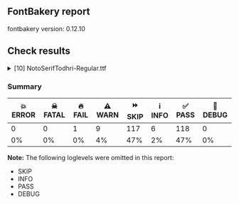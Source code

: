 ## FontBakery report

fontbakery version: 0.12.10





## Check results



<details><summary>[10] NotoSerifTodhri-Regular.ttf</summary>
<div>
<details>
    <summary>🔥 <b>FAIL</b> Check for presence of an ARTICLE.en_us.html file <a href="https://fontbakery.readthedocs.io/en/stable/fontbakery/checks/googlefonts.description.html#"></a></summary>
    <div>







* 🔥 **FAIL** <p>This is a Noto font but it lacks an ARTICLE.en_us.html file.</p>
 [code: missing-article]



* 🔥 **FAIL** <p>This is a Noto font but it lacks a DESCRIPTION.en_us.html file.</p>
 [code: missing-description]



</div>
</details>

<details>
    <summary>⚠️ <b>WARN</b> Check if each glyph has the recommended amount of contours. <a href="https://fontbakery.readthedocs.io/en/stable/fontbakery/checks/universal.html#"></a></summary>
    <div>







* ⚠️ **WARN** <p>This check inspects the glyph outlines and detects the total number of contours in each of them. The expected values are infered from the typical ammounts of contours observed in a large collection of reference font families. The divergences listed below may simply indicate a significantly different design on some of your glyphs. On the other hand, some of these may flag actual bugs in the font such as glyphs mapped to an incorrect codepoint. Please consider reviewing the design and codepoint assignment of these to make sure they are correct.</p>
<p>The following glyphs do not have the recommended number of contours:</p>
<pre><code>- Glyph name: aogonek	Contours detected: 3	Expected: 2

- Glyph name: Uogonek	Contours detected: 2	Expected: 1

- Glyph name: uogonek	Contours detected: 2	Expected: 1

- Glyph name: Euro	Contours detected: 3	Expected: 1 or 2

- Glyph name: Euro	Contours detected: 3	Expected: 1 or 2

- Glyph name: Uogonek	Contours detected: 2	Expected: 1

- Glyph name: aogonek	Contours detected: 3	Expected: 2

- Glyph name: uogonek	Contours detected: 2	Expected: 1
</code></pre>
 [code: contour-count]



</div>
</details>

<details>
    <summary>⚠️ <b>WARN</b> Check math signs have the same width. <a href="https://fontbakery.readthedocs.io/en/stable/fontbakery/checks/universal.html#"></a></summary>
    <div>







* ⚠️ **WARN** <p>The most common width is 559 among a set of 6 math glyphs.
The following math glyphs have a different width, though:</p>
<p>Width = 579:
minus</p>
 [code: width-outliers]



</div>
</details>

<details>
    <summary>⚠️ <b>WARN</b> Validate size, and resolution of article images, and ensure article page has minimum length and includes visual assets. <a href="https://fontbakery.readthedocs.io/en/stable/fontbakery/checks/googlefonts.article.html#"></a></summary>
    <div>







* ⚠️ **WARN** <p>Family metadata at fonts/NotoSerifTodhri/googlefonts/ttf does not have an article.</p>
 [code: lacks-article]



</div>
</details>

<details>
    <summary>⚠️ <b>WARN</b> Check for codepoints not covered by METADATA subsets. <a href="https://fontbakery.readthedocs.io/en/stable/fontbakery/checks/googlefonts.subsets.html#"></a></summary>
    <div>







* ⚠️ **WARN** <p>The following codepoints supported by the font are not covered by
any subsets defined in the font's metadata file, and will never
be served. You can solve this by either manually adding additional
subset declarations to METADATA.pb, or by editing the glyphset
definitions.</p>
<ul>
<li>U+02C7 CARON: try adding one of: tifinagh, yi, canadian-aboriginal</li>
<li>U+02C9 MODIFIER LETTER MACRON: not included in any glyphset definition</li>
<li>U+02D8 BREVE: try adding one of: yi, canadian-aboriginal</li>
<li>U+02D9 DOT ABOVE: try adding one of: yi, canadian-aboriginal</li>
<li>U+02DB OGONEK: try adding one of: yi, canadian-aboriginal</li>
<li>U+02DD DOUBLE ACUTE ACCENT: not included in any glyphset definition</li>
<li>U+0302 COMBINING CIRCUMFLEX ACCENT: try adding one of: tifinagh, coptic, cherokee, math</li>
<li>U+0305 COMBINING OVERLINE: try adding one of: coptic, elbasan, gothic, glagolitic, math</li>
<li>U+0306 COMBINING BREVE: try adding one of: tifinagh, old-permic</li>
<li>U+0307 COMBINING DOT ABOVE: try adding one of: syriac, coptic, malayalam, canadian-aboriginal, tai-le, old-permic, tifinagh, math</li>
<li>U+030A COMBINING RING ABOVE: try adding syriac</li>
<li>U+030B COMBINING DOUBLE ACUTE ACCENT: try adding one of: cherokee, osage</li>
<li>U+030C COMBINING CARON: try adding one of: tai-le, cherokee</li>
<li>U+0311 COMBINING INVERTED BREVE: try adding coptic</li>
<li>U+0326 COMBINING COMMA BELOW: not included in any glyphset definition</li>
<li>U+0327 COMBINING CEDILLA: not included in any glyphset definition</li>
<li>U+0328 COMBINING OGONEK: not included in any glyphset definition</li>
<li>U+035E COMBINING DOUBLE MACRON: try adding coptic</li>
<li>U+0361 COMBINING DOUBLE INVERTED BREVE: try adding coptic</li>
<li>U+25CC DOTTED CIRCLE: try adding one of: mende-kikakui, tibetan, dogra, hanunoo, kannada, malayalam, javanese, tamil, buhid, balinese, grantha, ahom, tai-viet, kharoshthi, syriac, manichaean, hanifi-rohingya, lepcha, sinhala, thai, devanagari, bhaiksuki, kayah-li, oriya, tirhuta, gunjala-gondi, khojki, masaram-gondi, yi, rejang, khudawadi, duployan, myanmar, bassa-vah, lao, gurmukhi, pahawh-hmong, new-tai-lue, nko, buginese, cham, newa, zanabazar-square, tagalog, tifinagh, tai-tham, mahajani, music, wancho, kaithi, tagbanwa, gujarati, siddham, chakma, symbols, telugu, saurashtra, limbu, marchen, psalter-pahlavi, bengali, adlam, mongolian, batak, caucasian-albanian, elbasan, thaana, osage, math, takri, mandaic, modi, sharada, tai-le, sundanese, miao, brahmi, warang-citi, canadian-aboriginal, meetei-mayek, phags-pa, armenian, syloti-nagri, hebrew, coptic, khmer, soyombo, old-permic, sogdian</li>
<li>U+105C0 : not included in any glyphset definition</li>
<li>U+105C1 : not included in any glyphset definition</li>
<li>U+105C2 : not included in any glyphset definition</li>
<li>U+105C3 : not included in any glyphset definition</li>
<li>U+105C4 : not included in any glyphset definition</li>
<li>U+105C5 : not included in any glyphset definition</li>
<li>U+105C6 : not included in any glyphset definition</li>
<li>U+105C7 : not included in any glyphset definition</li>
<li>U+105C8 : not included in any glyphset definition</li>
<li>U+105C9 : not included in any glyphset definition</li>
<li>U+105CA : not included in any glyphset definition</li>
<li>U+105CB : not included in any glyphset definition</li>
<li>U+105CC : not included in any glyphset definition</li>
<li>U+105CD : not included in any glyphset definition</li>
<li>U+105CE : not included in any glyphset definition</li>
<li>U+105CF : not included in any glyphset definition</li>
<li>U+105D0 : not included in any glyphset definition</li>
<li>U+105D1 : not included in any glyphset definition</li>
<li>U+105D2 : not included in any glyphset definition</li>
<li>U+105D3 : not included in any glyphset definition</li>
<li>U+105D4 : not included in any glyphset definition</li>
<li>U+105D5 : not included in any glyphset definition</li>
<li>U+105D6 : not included in any glyphset definition</li>
<li>U+105D7 : not included in any glyphset definition</li>
<li>U+105D8 : not included in any glyphset definition</li>
<li>U+105D9 : not included in any glyphset definition</li>
<li>U+105DA : not included in any glyphset definition</li>
<li>U+105DB : not included in any glyphset definition</li>
<li>U+105DC : not included in any glyphset definition</li>
<li>U+105DD : not included in any glyphset definition</li>
<li>U+105DE : not included in any glyphset definition</li>
<li>U+105DF : not included in any glyphset definition</li>
<li>U+105E0 : not included in any glyphset definition</li>
<li>U+105E1 : not included in any glyphset definition</li>
<li>U+105E2 : not included in any glyphset definition</li>
<li>U+105E3 : not included in any glyphset definition</li>
<li>U+105E4 : not included in any glyphset definition</li>
<li>U+105E5 : not included in any glyphset definition</li>
<li>U+105E6 : not included in any glyphset definition</li>
<li>U+105E7 : not included in any glyphset definition</li>
<li>U+105E8 : not included in any glyphset definition</li>
<li>U+105E9 : not included in any glyphset definition</li>
<li>U+105EA : not included in any glyphset definition</li>
<li>U+105EB : not included in any glyphset definition</li>
<li>U+105EC : not included in any glyphset definition</li>
<li>U+105ED : not included in any glyphset definition</li>
<li>U+105EE : not included in any glyphset definition</li>
<li>U+105EF : not included in any glyphset definition</li>
<li>U+105F0 : not included in any glyphset definition</li>
<li>U+105F1 : not included in any glyphset definition</li>
<li>U+105F2 : not included in any glyphset definition</li>
<li>U+105F3 : not included in any glyphset definition</li>
</ul>
<p>Or you can add the above codepoints to one of the subsets supported by the font: <code>latin</code>, <code>latin-ext</code></p>
 [code: unreachable-subsetting]



</div>
</details>

<details>
    <summary>⚠️ <b>WARN</b> Ensure soft_dotted characters lose their dot when combined with marks that replace the dot. <a href="https://fontbakery.readthedocs.io/en/stable/fontbakery/checks/shaping.html#"></a></summary>
    <div>







* ⚠️ **WARN** <p>The dot of soft dotted characters used in orthographies <em>must</em> disappear in the following strings: j̈ j̑ į̀ į́ į̂ į̃ į̄ į̌</p>
<p>The dot of soft dotted characters <em>should</em> disappear in other cases, for example: i̇ ȋ ị̇ ị̑ i̦̇ ȋ̦ i̧̇ ȋ̧ j̇ j̣̇ j̣̈ j̣̑ j̦̇ j̦̈ j̦̑ j̧̇ j̧̈ j̧̑ j̨̇ j̨̈</p>
<p>Your font fully covers the following languages that require the soft-dotted feature: Dutch (Latn, 31,709,104 speakers), Ekpeye (Latn, 226,000 speakers), Igbo (Latn, 27,823,640 speakers), Ebira (Latn, 2,200,000 speakers), Lithuanian (Latn, 2,357,094 speakers).</p>
<p>Your font does <em>not</em> cover the following languages that require the soft-dotted feature: Cicipu (Latn, 44,000 speakers), Southern Kisi (Latn, 360,000 speakers), Gulay (Latn, 250,478 speakers), Navajo (Latn, 166,319 speakers), Ngbaka (Latn, 1,020,000 speakers), Nateni (Latn, 100,000 speakers), Mundani (Latn, 34,000 speakers), Vute (Latn, 21,000 speakers), Aghem (Latn, 38,843 speakers), Yala (Latn, 200,000 speakers), Makaa (Latn, 221,000 speakers), Mango (Latn, 77,000 speakers), Belarusian (Cyrl, 10,064,517 speakers), Koonzime (Latn, 40,000 speakers), Bafut (Latn, 158,146 speakers), Fur (Latn, 1,230,163 speakers), Avokaya (Latn, 100,000 speakers), Mfumte (Latn, 79,000 speakers), Sar (Latn, 500,000 speakers), Ma’di (Latn, 584,000 speakers), Ijo, Southeast (Latn, 2,471,000 speakers), Kom (Latn, 360,685 speakers), Ejagham (Latn, 120,000 speakers), Lugbara (Latn, 2,200,000 speakers), Zapotec (Latn, 490,000 speakers), South Central Banda (Latn, 244,000 speakers), Dan (Latn, 1,099,244 speakers), Ukrainian (Cyrl, 29,273,587 speakers), Dii (Latn, 71,000 speakers), Nzakara (Latn, 50,000 speakers), Basaa (Latn, 332,940 speakers), Kpelle, Guinea (Latn, 622,000 speakers), Bete-Bendi (Latn, 100,000 speakers).</p>
 [code: soft-dotted]



</div>
</details>

<details>
    <summary>⚠️ <b>WARN</b> Are there any misaligned on-curve points? <a href="https://fontbakery.readthedocs.io/en/stable/fontbakery/checks/outline.html#"></a></summary>
    <div>







* ⚠️ **WARN** <p>The following glyphs have on-curve points which have potentially incorrect y coordinates:</p>
<pre><code>* ootodhri (U+105F3): X=325.0,Y=1.5 (should be at baseline 0?)

* ootodhri (U+105F3): X=548.5,Y=1.5 (should be at baseline 0?)

* etodhri (U+105CA): X=91.0,Y=713.5 (should be at cap-height 714?)

* shttodhri (U+105E1): X=312.0,Y=712.0 (should be at cap-height 714?)

* shttodhri (U+105E1): X=312.0,Y=712.0 (should be at cap-height 714?)

* shttodhri.part: X=337.0,Y=712.0 (should be at cap-height 714?)

* shttodhri.part: X=337.0,Y=712.0 (should be at cap-height 714?)

* acute (U+00B4): X=197.5,Y=713.0 (should be at cap-height 714?)

* acutecomb (U+0301): X=-144.5,Y=713.0 (should be at cap-height 714?)

* G (U+0047): X=519.0,Y=1.5 (should be at baseline 0?)

* Gbreve (U+011E): X=519.0,Y=1.5 (should be at baseline 0?)

* uni0122 (U+0122): X=519.0,Y=1.5 (should be at baseline 0?)

* Gdotaccent (U+0120): X=519.0,Y=1.5 (should be at baseline 0?)

* Oslash (U+00D8): X=454.5,Y=715.5 (should be at cap-height 714?)

* a (U+0061): X=182.0,Y=536.5 (should be at x-height 536?)

* aacute (U+00E1): X=387.5,Y=713.0 (should be at cap-height 714?)

* c (U+0063): X=360.0,Y=535.0 (should be at x-height 536?)

* cacute (U+0107): X=384.5,Y=713.0 (should be at cap-height 714?)

* comma (U+002C): X=114.0,Y=1.0 (should be at baseline 0?)

* eacute (U+00E9): X=388.5,Y=713.0 (should be at cap-height 714?)

* g (U+0067): X=161.0,Y=-0.5 (should be at baseline 0?)

* gbreve (U+011F): X=161.0,Y=-0.5 (should be at baseline 0?)

* uni0123 (U+0123): X=161.0,Y=-0.5 (should be at baseline 0?)

* gdotaccent (U+0121): X=161.0,Y=-0.5 (should be at baseline 0?)

* iacute (U+00ED): X=274.5,Y=713.0 (should be at cap-height 714?)

* nacute (U+0144): X=435.5,Y=713.0 (should be at cap-height 714?)

* nine (U+0039): X=139.0,Y=2.0 (should be at baseline 0?)

* oacute (U+00F3): X=407.5,Y=713.0 (should be at cap-height 714?)

* parenleft (U+0028): X=314.0,Y=715.0 (should be at cap-height 714?)

* parenright (U+0029): X=32.0,Y=715.0 (should be at cap-height 714?)

* q (U+0071): X=412.5,Y=0.5 (should be at baseline 0?)

* quotedblbase (U+201E): X=314.0,Y=1.0 (should be at baseline 0?)

* quotedblbase (U+201E): X=114.0,Y=1.0 (should be at baseline 0?)

* quotedblleft (U+201C): X=420.0,Y=715.0 (should be at cap-height 714?)

* quotedblleft (U+201C): X=220.0,Y=715.0 (should be at cap-height 714?)

* quoteleft (U+2018): X=220.0,Y=715.0 (should be at cap-height 714?)

* quotesinglbase (U+201A): X=114.0,Y=1.0 (should be at baseline 0?)

* racute (U+0155): X=339.5,Y=713.0 (should be at cap-height 714?)

* sacute (U+015B): X=335.5,Y=713.0 (should be at cap-height 714?)

* section (U+00A7): X=101.0,Y=2.0 (should be at baseline 0?)

* semicolon (U+003B): X=132.0,Y=1.0 (should be at baseline 0?)

* sterling (U+00A3): X=77.0,Y=1.0 (should be at baseline 0?)

* three (U+0033): X=334.5,Y=1.0 (should be at baseline 0?)

* uacute (U+00FA): X=421.5,Y=713.0 (should be at cap-height 714?)

* wacute (U+1E83): X=545.5,Y=713.0 (should be at cap-height 714?)

* yacute (U+00FD): X=403.5,Y=713.0 (should be at cap-height 714?)

* zacute (U+017A): X=366.5,Y=713.0 (should be at cap-height 714?)
</code></pre>
 [code: found-misalignments]



</div>
</details>

<details>
    <summary>⚠️ <b>WARN</b> Do any segments have colinear vectors? <a href="https://fontbakery.readthedocs.io/en/stable/fontbakery/checks/outline.html#"></a></summary>
    <div>







* ⚠️ **WARN** <p>The following glyphs have colinear vectors:</p>
<pre><code>* astodhri (U+105C1): L&lt;&lt;262.0,85.0&gt;--&lt;253.0,128.0&gt;&gt; -&gt; L&lt;&lt;253.0,128.0&gt;--&lt;185.0,381.0&gt;&gt;

* atodhri (U+105C0): L&lt;&lt;262.0,85.0&gt;--&lt;253.0,128.0&gt;&gt; -&gt; L&lt;&lt;253.0,128.0&gt;--&lt;185.0,381.0&gt;&gt;

* dtodhri (U+105C6): L&lt;&lt;306.0,647.0&gt;--&lt;322.0,588.0&gt;&gt; -&gt; L&lt;&lt;322.0,588.0&gt;--&lt;519.0,0.0&gt;&gt;

* dtodhri (U+105C6): L&lt;&lt;93.0,0.0&gt;--&lt;290.0,588.0&gt;&gt; -&gt; L&lt;&lt;290.0,588.0&gt;--&lt;306.0,647.0&gt;&gt;

* ghtodhri (U+105EE): L&lt;&lt;349.0,67.0&gt;--&lt;339.0,108.0&gt;&gt; -&gt; L&lt;&lt;339.0,108.0&gt;--&lt;207.0,502.0&gt;&gt;

* ghtodhri (U+105EE): L&lt;&lt;484.0,479.0&gt;--&lt;359.0,108.0&gt;&gt; -&gt; L&lt;&lt;359.0,108.0&gt;--&lt;349.0,67.0&gt;&gt;

* njantodhri (U+105D9): L&lt;&lt;262.0,85.0&gt;--&lt;253.0,128.0&gt;&gt; -&gt; L&lt;&lt;253.0,128.0&gt;--&lt;185.0,381.0&gt;&gt;

* ntodhri (U+105D8): L&lt;&lt;262.0,84.0&gt;--&lt;253.0,128.0&gt;&gt; -&gt; L&lt;&lt;253.0,128.0&gt;--&lt;144.0,536.0&gt;&gt;

* ntodhri (U+105D8): L&lt;&lt;381.0,536.0&gt;--&lt;271.0,128.0&gt;&gt; -&gt; L&lt;&lt;271.0,128.0&gt;--&lt;262.0,84.0&gt;&gt;
</code></pre>
 [code: found-colinear-vectors]



</div>
</details>

<details>
    <summary>⚠️ <b>WARN</b> Check the direction of the outermost contour in each glyph <a href="https://fontbakery.readthedocs.io/en/stable/fontbakery/checks/outline.html#"></a></summary>
    <div>







* ⚠️ **WARN** <p>The following glyphs have a counter-clockwise outer contour:</p>
<pre><code>* Aacute (U+00C1) has a counter-clockwise outer contour

* Amacron (U+0100) has a counter-clockwise outer contour

* Cacute (U+0106) has a counter-clockwise outer contour

* Eacute (U+00C9) has a counter-clockwise outer contour

* Emacron (U+0112) has a counter-clockwise outer contour

* Iacute (U+00CD) has a counter-clockwise outer contour

* Imacron (U+012A) has a counter-clockwise outer contour

* Lacute (U+0139) has a counter-clockwise outer contour

* Nacute (U+0143) has a counter-clockwise outer contour

* Oacute (U+00D3) has a counter-clockwise outer contour

* Racute (U+0154) has a counter-clockwise outer contour

* Sacute (U+015A) has a counter-clockwise outer contour

* Uacute (U+00DA) has a counter-clockwise outer contour

* Umacron (U+016A) has a counter-clockwise outer contour

* Wacute (U+1E82) has a counter-clockwise outer contour

* Yacute (U+00DD) has a counter-clockwise outer contour

* Zacute (U+0179) has a counter-clockwise outer contour

* aacute (U+00E1) has a counter-clockwise outer contour

* acute (U+00B4) has a counter-clockwise outer contour

* acutecomb (U+0301) has a counter-clockwise outer contour

* amacron (U+0101) has a counter-clockwise outer contour

* astodhri (U+105C1) has a counter-clockwise outer contour

* astodhri (U+105C1) has a counter-clockwise outer contour

* astodhri.part has a counter-clockwise outer contour

* atodhri (U+105C0) has a counter-clockwise outer contour

* btodhri (U+105C2) has a counter-clockwise outer contour

* cacute (U+0107) has a counter-clockwise outer contour

* catodhri.part has a counter-clockwise outer contour

* chtodhri (U+105C5) has a counter-clockwise outer contour

* ctodhri (U+105C4) has a counter-clockwise outer contour

* ctodhri (U+105C4) has a counter-clockwise outer contour

* dblmacroncomb (U+035E) has a counter-clockwise outer contour

* dhtodhri (U+105C8) has a counter-clockwise outer contour

* diaeresiscomb (U+0308) has a counter-clockwise outer contour

* diaeresiscomb (U+0308) has a counter-clockwise outer contour

* dotabovecomb (U+0307) has a counter-clockwise outer contour

* dotabovemod (U+02D9) has a counter-clockwise outer contour

* dotbelowcomb (U+0323) has a counter-clockwise outer contour

* dtodhri (U+105C6) has a counter-clockwise outer contour

* eacute (U+00E9) has a counter-clockwise outer contour

* eitodhri (U+105C9) has a counter-clockwise outer contour

* eitodhri (U+105C9) has a counter-clockwise outer contour

* emacron (U+0113) has a counter-clockwise outer contour

* etodhri (U+105CA) has a counter-clockwise outer contour

* ftodhri (U+105CB) has a counter-clockwise outer contour

* ghtodhri (U+105EE) has a counter-clockwise outer contour

* gjtodhri (U+105CE) has a counter-clockwise outer contour

* gravecomb (U+0300) has a counter-clockwise outer contour

* gtodhri (U+105CC) has a counter-clockwise outer contour

* hjtodhri (U+105D1) has a counter-clockwise outer contour

* htodhri (U+105D0) has a counter-clockwise outer contour

* iacute (U+00ED) has a counter-clockwise outer contour

* imacron (U+012B) has a counter-clockwise outer contour

* itodhri (U+105D2) has a counter-clockwise outer contour

* jtodhri (U+105D3) has a counter-clockwise outer contour

* jytodhri (U+105EB) has a counter-clockwise outer contour

* jytodhri.part has a counter-clockwise outer contour

* khtodhri (U+105F1) has a counter-clockwise outer contour

* ktodhri (U+105D4) has a counter-clockwise outer contour

* lacute (U+013A) has a counter-clockwise outer contour

* lltodhri (U+105D6) has a counter-clockwise outer contour

* ltodhri (U+105D5) has a counter-clockwise outer contour

* macronmod (U+02C9) has a counter-clockwise outer contour

* mbtodhri (U+105C3) has a counter-clockwise outer contour

* mtodhri (U+105D7) has a counter-clockwise outer contour

* nacute (U+0144) has a counter-clockwise outer contour

* ndtodhri (U+105C7) has a counter-clockwise outer contour

* ngjtodhri (U+105CF) has a counter-clockwise outer contour

* ngtodhri (U+105CD) has a counter-clockwise outer contour

* ngtodhri.Part has a counter-clockwise outer contour

* njantodhri (U+105D9) has a counter-clockwise outer contour

* njantodhri (U+105D9) has a counter-clockwise outer contour

* njantodhri.Part has a counter-clockwise outer contour

* ntodhri (U+105D8) has a counter-clockwise outer contour

* nxhtodhri (U+105E9) has a counter-clockwise outer contour

* nxhtodhri (U+105E9) has a counter-clockwise outer contour

* nxhtodhri.part has a counter-clockwise outer contour

* nxtodhri (U+105E7) has a counter-clockwise outer contour

* oacute (U+00F3) has a counter-clockwise outer contour

* ootodhri (U+105F3) has a counter-clockwise outer contour

* otodhri (U+105DA) has a counter-clockwise outer contour

* pstodhri (U+105F2) has a counter-clockwise outer contour

* ptodhri (U+105DB) has a counter-clockwise outer contour

* qtodhri (U+105DC) has a counter-clockwise outer contour

* racute (U+0155) has a counter-clockwise outer contour

* rrtodhri (U+105DE) has a counter-clockwise outer contour

* rtodhri (U+105DD) has a counter-clockwise outer contour

* sacute (U+015B) has a counter-clockwise outer contour

* shtodhri (U+105E0) has a counter-clockwise outer contour

* shttodhri (U+105E1) has a counter-clockwise outer contour

* shttodhri.part has a counter-clockwise outer contour

* skantodhri (U+105F0) has a counter-clockwise outer contour

* stodhri (U+105DF) has a counter-clockwise outer contour

* sttodhri (U+105EF) has a counter-clockwise outer contour

* thtodhri (U+105E3) has a counter-clockwise outer contour

* ttodhri (U+105E2) has a counter-clockwise outer contour

* uacute (U+00FA) has a counter-clockwise outer contour

* umacron (U+016B) has a counter-clockwise outer contour

* uni0304 (U+0304) has a counter-clockwise outer contour

* uni0305 (U+0305) has a counter-clockwise outer contour

* uni0311 (U+0311) has a counter-clockwise outer contour

* uni0361 (U+0361) has a counter-clockwise outer contour

* uni25CC (U+25CC) has a counter-clockwise outer contour

* uni25CC (U+25CC) has a counter-clockwise outer contour

* uni25CC (U+25CC) has a counter-clockwise outer contour

* uni25CC (U+25CC) has a counter-clockwise outer contour

* uni25CC (U+25CC) has a counter-clockwise outer contour

* uni25CC (U+25CC) has a counter-clockwise outer contour

* uni25CC (U+25CC) has a counter-clockwise outer contour

* uni25CC (U+25CC) has a counter-clockwise outer contour

* uni25CC (U+25CC) has a counter-clockwise outer contour

* uni25CC (U+25CC) has a counter-clockwise outer contour

* uni25CC (U+25CC) has a counter-clockwise outer contour

* uni25CC (U+25CC) has a counter-clockwise outer contour

* uni25CC (U+25CC) has a counter-clockwise outer contour

* uni25CC (U+25CC) has a counter-clockwise outer contour

* uni25CC (U+25CC) has a counter-clockwise outer contour

* uni25CC (U+25CC) has a counter-clockwise outer contour

* utodhri (U+105E4) has a counter-clockwise outer contour

* utodhri (U+105E4) has a counter-clockwise outer contour

* vtodhri (U+105E5) has a counter-clockwise outer contour

* wacute (U+1E83) has a counter-clockwise outer contour

* xhtodhri (U+105E8) has a counter-clockwise outer contour

* xtodhri (U+105E6) has a counter-clockwise outer contour

* yacute (U+00FD) has a counter-clockwise outer contour

* ytodhri (U+105EA) has a counter-clockwise outer contour

* zacute (U+017A) has a counter-clockwise outer contour

* zhtodhri (U+105ED) has a counter-clockwise outer contour

* ztodhri (U+105EC) has a counter-clockwise outer contour
</code></pre>
 [code: ccw-outer-contour]



</div>
</details>

<details>
    <summary>⚠️ <b>WARN</b> Ensure fonts have ScriptLangTags declared on the 'meta' table. <a href="https://fontbakery.readthedocs.io/en/stable/fontbakery/checks/googlefonts.meta.html#"></a></summary>
    <div>







* ⚠️ **WARN** <p>This font file does not have a 'meta' table.</p>
 [code: lacks-meta-table]



</div>
</details>
</div>
</details>




### Summary

| 💥 ERROR | ☠ FATAL | 🔥 FAIL | ⚠️ WARN | ⏩ SKIP | ℹ️ INFO | ✅ PASS | 🔎 DEBUG | 
| ---|---|---|---|---|---|---|---|
| 0 | 0 | 1 | 9 | 117 | 6 | 118 | 0 | 
| 0% | 0% | 0% | 4% | 47% | 2% | 47% | 0% | 



**Note:** The following loglevels were omitted in this report:


* SKIP
* INFO
* PASS
* DEBUG

